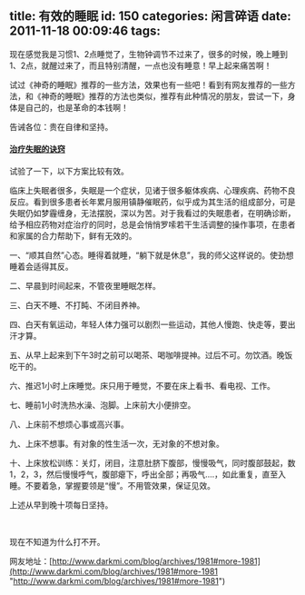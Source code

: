 title: 有效的睡眠
id: 150
categories: 闲言碎语
date: 2011-11-18 00:09:46
tags:
---

现在感觉我是习惯1、2点睡觉了，生物钟调节不过来了，很多的时候，晚上睡到1、2点，就醒过来了，而且特别清醒，一点也没有睡意！早上起来痛苦啊！

试过《神奇的睡眠》推荐的一些方法，效果也有一些吧！看到有网友推荐的一些方法，和《神奇的睡眠》推荐的方法也类似，推荐有此种情况的朋友，尝试一下，身体是自己的，也是革命的本钱啊！

告诫各位：贵在自律和坚持。

#### [治疗失眠的诀窍](http://www.darkmi.com/blog/archives/1981)

[](http://www.darkmi.com/blog/archives/tag/鐫＄湢)

试验了一下，以下方案比较有效。

临床上失眠者很多，失眠是一个症状，见诸于很多躯体疾病、心理疾病、药物不良反应。看到很多患者长年累月服用镇静催眠药，似乎成为其生活的组成部分，可是失眠仍如梦霾缠身，无法摆脱，深以为苦。对于我看过的失眠患者，在明确诊断，给予相应药物对症治疗的同时，总是会悄悄罗嗦若干生活调整的操作事项，在患者和家属的合力帮助下，鲜有无效的。

一、“顺其自然”心态。睡得着就睡，“躺下就是休息”，我的师父这样说的。使劲想睡着会适得其反。

二、早晨到时间起来，不管夜里睡眠怎样。

三、白天不睡、不打盹、不闭目养神。

四、白天有氧运动，年轻人体力强可以剧烈一些运动，其他人慢跑、快走等，要出汗才算。

五、从早上起来到下午3时之前可以喝茶、喝咖啡提神。过后不可。勿饮酒。晚饭吃干的。

六、推迟1小时上床睡觉。床只用于睡觉，不要在床上看书、看电视、工作。

七、睡前1小时洗热水澡、泡脚。上床前大小便排空。

八、上床前不想烦心事或高兴事。

九、上床不想事。有对象的性生活一次，无对象的不想对象。

十、上床放松训练：关灯，闭目，注意肚脐下腹部，慢慢吸气，同时腹部鼓起，数1，2，3，然后慢慢呼气，腹部瘪下，呼出全部；再吸气….，如此重复，直至入睡。不要着急，掌握要领是“慢”。不用管效果，保证见效。

上述从早到晚十项每日坚持。

&nbsp;

现在不知道为什么打不开。

网友地址：[http://www.darkmi.com/blog/archives/1981#more-1981](http://www.darkmi.com/blog/archives/1981#more-1981 "http://www.darkmi.com/blog/archives/1981#more-1981")
